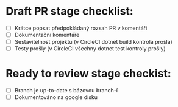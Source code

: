 # Draft PR stage checklist:

- [ ] Krátce popsat předpokládaný rozsah PR v komentáři
- [ ] Dokumentační komentáře
- [ ] Sestavitelnost projektu (v CircleCI dotnet build kontrola prošla)
- [ ] Testy prošly (v CircleCI všechny dotnet test kontroly prošly)

# Ready to review stage checkist:

- [ ] Branch je up-to-date s bázovou branch-í
- [ ] Dokumentováno na google disku
